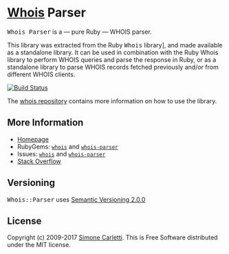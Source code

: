 # [Whois](https://whoisrb.org/) Parser

<tt>Whois Parser</tt> is a — pure Ruby — WHOIS parser.

This library was extracted from the Ruby <tt>Whois</tt> library], and made available as a standalone library. It can be used in combination with the Ruby Whois library to perform WHOIS queries and parse the response in Ruby, or as a standalone library to parse WHOIS records fetched previously and/or from different WHOIS clients.

[![Build Status](https://travis-ci.org/weppos/whois-parser.svg?branch=master)](https://travis-ci.org/weppos/whois-parser)

The [whois repository](https://github.com/weppos/whois) contains more information on how to use the library.


## More Information

- [Homepage](https://whoisrb.org/)
- RubyGems: [`whois`](https://rubygems.org/gems/whois) and [`whois-parser`](https://rubygems.org/gems/whois-parser)
- Issues: [`whois`](https://github.com/weppos/whois) and [`whois-parser`](https://github.com/weppos/whois-parser)
- [Stack Overflow](https://stackoverflow.com/questions/tagged/whois-ruby)


## Versioning

<tt>Whois::Parser</tt> uses [Semantic Versioning 2.0.0](http://semver.org)


## License

Copyright (c) 2009-2017 [Simone Carletti](https://simonecarletti.com/). This is Free Software distributed under the MIT license.

